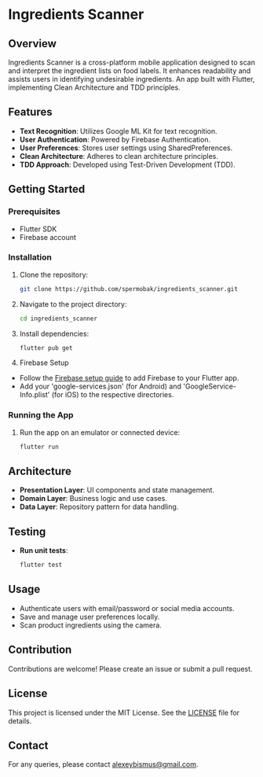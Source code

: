 # Ingredients Scanner

## Overview
Ingredients Scanner is a cross-platform mobile application designed to scan and interpret the ingredient lists on food labels. It enhances readability and assists users in identifying undesirable ingredients.
An app built with Flutter, implementing Clean Architecture and TDD principles.

## Features
- **Text Recognition**: Utilizes Google ML Kit for text recognition.
- **User Authentication**: Powered by Firebase Authentication.
- **User Preferences**: Stores user settings using SharedPreferences.
- **Clean Architecture**: Adheres to clean architecture principles.
- **TDD Approach**: Developed using Test-Driven Development (TDD).

## Getting Started

### Prerequisites
- Flutter SDK
- Firebase account

### Installation
1. Clone the repository:
   ```sh
   git clone https://github.com/spermobak/ingredients_scanner.git
   
2. Navigate to the project directory:
   ```sh
   cd ingredients_scanner

3. Install dependencies:
   ```sh
   flutter pub get

4. Firebase Setup
- Follow the [Firebase setup guide](https://firebase.google.com/docs/flutter/setup)
 to add Firebase to your Flutter app.
- Add your 'google-services.json' (for Android) and 'GoogleService-Info.plist' (for iOS) to the respective directories.


### Running the App
1. Run the app on an emulator or connected device:
   ```sh
   flutter run

## Architecture
- **Presentation Layer**: UI components and state management.
- **Domain Layer**: Business logic and use cases.
- **Data Layer**: Repository pattern for data handling.


## Testing
- **Run unit tests**:
   ```sh
   flutter test


## Usage
- Authenticate users with email/password or social media accounts.
- Save and manage user preferences locally.
- Scan product ingredients using the camera.



## Contribution
Contributions are welcome! Please create an issue or submit a pull request.


## License
This project is licensed under the MIT License. See the [LICENSE](LICENSE) file for details.


## Contact
For any queries, please contact alexeybismus@gmail.com.
